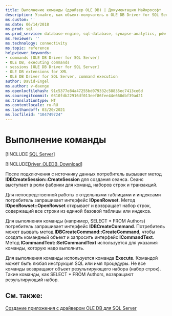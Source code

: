 ```yaml
---
title: Выполнение команды (драйвер OLE DB) | Документация Майкрософт
description: Узнайте, как объект-получатель в OLE DB Driver for SQL Server выполняет команду. Сначала он создает сеанс, а затем получает набор строк и использует команду Execute.
ms.custom: ''
ms.date: 06/14/2018
ms.prod: sql
ms.prod_service: database-engine, sql-database, synapse-analytics, pdw
ms.reviewer: ''
ms.technology: connectivity
ms.topic: reference
helpviewer_keywords:
- commands [OLE DB Driver for SQL Server]
- OLE DB, executing commands
- sessions [OLE DB Driver for SQL Server]
- OLE DB extensions for XML
- OLE DB Driver for SQL Server, command execution
author: David-Engel
ms.author: v-daenge
ms.openlocfilehash: 91c5377e84a47255bd079332c58835ec7413ce6d
ms.sourcegitcommit: 0310fdb22916df013eef86fee44e660dbf39ad21
ms.translationtype: HT
ms.contentlocale: ru-RU
ms.lasthandoff: 03/20/2021
ms.locfileid: "104749724"
---
```

# <a name="executing-a-command"></a>Выполнение команды
[!INCLUDE [SQL Server](../../../includes/applies-to-version/sql-asdb-asdbmi-asa-pdw.md)]

[!INCLUDE[Driver_OLEDB_Download](../../../includes/driver_oledb_download.md)]

  После подключения с источнику данных потребитель вызывает метод **IDBCreateSession::CreateSession** для создания сеанса. Сеанс выступает в роли фабрики для команд, наборов строк и транзакций.  
  
 Для непосредственной работы с отдельными таблицами и индексами потребитель запрашивает интерфейс **IOpenRowset**. Метод **IOpenRowset::OpenRowset** открывает и возвращает набор строк, содержащий все строки из единой базовой таблицы или индекса.  
  
 Для выполнения команды (например, SELECT \* FROM Authors) потребитель запрашивает интерфейс **IDBCreateCommand**. Потребитель может вызвать метод **IDBCreateCommand::CreateCommand**, чтобы создать командный объект и запросить интерфейс **ICommandText**. Метод **ICommandText::SetCommandText** используется для указания команды, которую надо выполнить.  
  
 Для выполнения команды используется команда **Execute**. Командой может быть любая инструкция SQL или имя процедуры. Не все команды возвращают объект результирующего набора (набор строк). Такие команды, как SELECT * FROM Authors, возвращают результирующий набор.  
  
## <a name="see-also"></a>См. также:  
 [Создание приложения с драйвером OLE DB для SQL Server](../../oledb/ole-db-driver/creating-a-oledb-driver-for-sql-server-application.md)  
  
  
